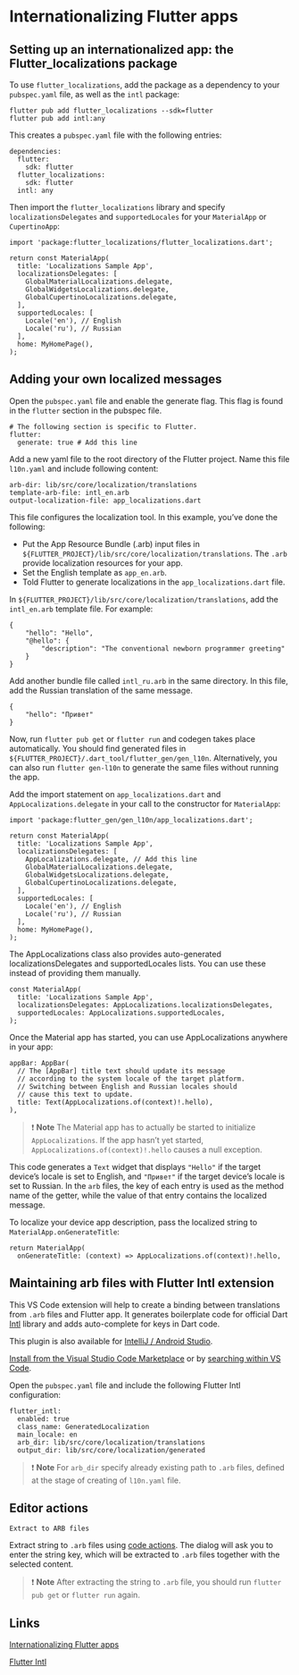 # Internationalizing Flutter apps

## Setting up an internation­alized app: the Flutter_localizations package

To use `flutter_localizations`, add the package as a dependency to your `pubspec.yaml` file, as well as the `intl` package:
```
flutter pub add flutter_localizations --sdk=flutter
flutter pub add intl:any
```
This creates a `pubspec.yaml` file with the following entries:
```
dependencies:
  flutter:
    sdk: flutter
  flutter_localizations:
    sdk: flutter
  intl: any
```
Then import the `flutter_localizations` library and specify `localizationsDelegates` and `supportedLocales` for your `MaterialApp` or `CupertinoApp`:
```
import 'package:flutter_localizations/flutter_localizations.dart';
```
```
return const MaterialApp(
  title: 'Localizations Sample App',
  localizationsDelegates: [
    GlobalMaterialLocalizations.delegate,
    GlobalWidgetsLocalizations.delegate,
    GlobalCupertinoLocalizations.delegate,
  ],
  supportedLocales: [
    Locale('en'), // English
    Locale('ru'), // Russian
  ],
  home: MyHomePage(),
);
```
## Adding your own localized messages

Open the `pubspec.yaml` file and enable the generate flag. This flag is found in the `flutter` section in the pubspec file.
```
# The following section is specific to Flutter.
flutter:
  generate: true # Add this line
```
Add a new yaml file to the root directory of the Flutter project. Name this file `l10n.yaml` and include following content:
```
arb-dir: lib/src/core/localization/translations
template-arb-file: intl_en.arb
output-localization-file: app_localizations.dart
```
This file configures the localization tool. In this example, you’ve done the following:

- Put the App Resource Bundle (.arb) input files in `${FLUTTER_PROJECT}/lib/src/core/localization/translations`. The `.arb` provide localization resources for your app.
- Set the English template as `app_en.arb`.
- Told Flutter to generate localizations in the `app_localizations.dart` file.

In `${FLUTTER_PROJECT}/lib/src/core/localization/translations`, add the `intl_en.arb` template file. For example:
```
{
    "hello": "Hello",
    "@hello": {
        "description": "The conventional newborn programmer greeting"
    }
}
```
Add another bundle file called `intl_ru.arb` in the same directory. In this file, add the Russian translation of the same message.
```
{
    "hello": "Привет"
}
```
Now, run `flutter pub get` or `flutter run` and codegen takes place automatically. You should find generated files in `${FLUTTER_PROJECT}/.dart_tool/flutter_gen/gen_l10n`. Alternatively, you can also run `flutter gen-l10n` to generate the same files without running the app.

Add the import statement on `app_localizations.dart` and `AppLocalizations.delegate` in your call to the constructor for `MaterialApp`:
```
import 'package:flutter_gen/gen_l10n/app_localizations.dart';
```
```
return const MaterialApp(
  title: 'Localizations Sample App',
  localizationsDelegates: [
    AppLocalizations.delegate, // Add this line
    GlobalMaterialLocalizations.delegate,
    GlobalWidgetsLocalizations.delegate,
    GlobalCupertinoLocalizations.delegate,
  ],
  supportedLocales: [
    Locale('en'), // English
    Locale('ru'), // Russian
  ],
  home: MyHomePage(),
);
```
The AppLocalizations class also provides auto-generated localizationsDelegates and supportedLocales lists. You can use these instead of providing them manually.
```
const MaterialApp(
  title: 'Localizations Sample App',
  localizationsDelegates: AppLocalizations.localizationsDelegates,
  supportedLocales: AppLocalizations.supportedLocales,
);
```
Once the Material app has started, you can use AppLocalizations anywhere in your app:
```
appBar: AppBar(
  // The [AppBar] title text should update its message
  // according to the system locale of the target platform.
  // Switching between English and Russian locales should
  // cause this text to update.
  title: Text(AppLocalizations.of(context)!.hello),
),
```
> ❗ **Note** The Material app has to actually be started to initialize `AppLocalizations`. If the app hasn’t yet started, `AppLocalizations.of(context)!.hello` causes a null exception.

This code generates a `Text` widget that displays `"Hello"` if the target device’s locale is set to English, and `"Привет"` if the target device’s locale is set to Russian. In the `arb` files, the key of each entry is used as the method name of the getter, while the value of that entry contains the localized message.

To localize your device app description, pass the localized string to `MaterialApp.onGenerateTitle`:
```
return MaterialApp(
  onGenerateTitle: (context) => AppLocalizations.of(context)!.hello,
```

## Maintaining arb files with Flutter Intl extension

This VS Code extension will help to create a binding between translations from `.arb` files and Flutter app. It generates boilerplate code for official Dart [Intl](https://pub.dev/packages/intl) library and adds auto-complete for keys in Dart code.

This plugin is also available for [IntelliJ / Android Studio](https://plugins.jetbrains.com/plugin/13666-flutter-intl).

[Install from the Visual Studio Code Marketplace](https://marketplace.visualstudio.com/items?itemName=localizely.flutter-intl) or by [searching within VS Code](https://code.visualstudio.com/docs/editor/extension-marketplace#_search-for-an-extension).

Open the `pubspec.yaml` file and include the following Flutter Intl configuration:
```
flutter_intl:
  enabled: true
  class_name: GeneratedLocalization
  main_locale: en
  arb_dir: lib/src/core/localization/translations
  output_dir: lib/src/core/localization/generated
```
> ❗ **Note** For `arb_dir` specify already existing path to `.arb` files, defined at the stage of creating of `l10n.yaml` file.

## Editor actions

`Extract to ARB files`

Extract string to `.arb` files using [code actions](https://code.visualstudio.com/docs/editor/refactoring#_code-actions-quick-fixes-and-refactorings). The dialog will ask you to enter the string key, which will be extracted to `.arb` files together with the selected content.

> ❗ **Note** After extracting the string to `.arb` file, you should run `flutter pub get` or `flutter run` again.

## Links

[Internationalizing Flutter apps](https://docs.flutter.dev/ui/accessibility-and-internationalization/internationalization)

[Flutter Intl](https://marketplace.visualstudio.com/items?itemName=localizely.flutter-intl)
